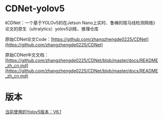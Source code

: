 # CDNet-yolov5
《CDNet：一个基于YOLOv5的在Jetson Nano上实时、鲁棒的斑马线检测网络》论文的原生（ultralytics）yolov5训练、推理仓库

原始CDNet论文Code：[https://github.com/zhangzhengde0225/CDNet](https://github.com/zhangzhengde0225/CDNet)

原始CDNet中文文档：[https://github.com/zhangzhengde0225/CDNet/blob/master/docs/README_zh_cn.md](https://github.com/zhangzhengde0225/CDNet/blob/master/docs/README_zh_cn.md)

# 版本

[当前使用的Yolov5版本：V6.1](https://github.com/ultralytics/yolov5/tree/v6.1)
